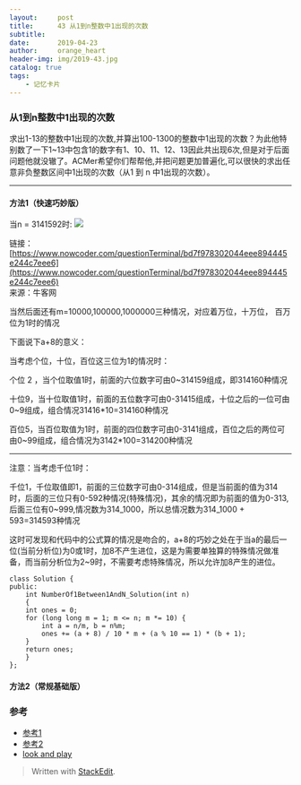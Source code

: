 ```yaml
---
layout:     post
title:      43 从1到n整数中1出现的次数
subtitle:    
date:       2019-04-23
author:     orange_heart
header-img: img/2019-43.jpg
catalog: true
tags:
    - 记忆卡片
---
```


### 从1到n整数中1出现的次数

求出1-13的整数中1出现的次数,并算出100-1300的整数中1出现的次数？为此他特别数了一下1~13中包含1的数字有1、10、11、12、13因此共出现6次,但是对于后面问题他就没辙了。ACMer希望你们帮帮他,并把问题更加普遍化,可以很快的求出任意非负整数区间中1出现的次数（从1 到 n 中1出现的次数）。


-------
#### 方法1（快速巧妙版）

当n = 3141592时:
![](https://img-blog.csdnimg.cn/20190726112418977.jpg?x-oss-process=image/watermark,type_ZmFuZ3poZW5naGVpdGk,shadow_10,text_aHR0cHM6Ly9ibG9nLmNzZG4ubmV0L2F5ZG92ZTIwMTc=,size_16,color_FFFFFF,t_70)

链接：[https://www.nowcoder.com/questionTerminal/bd7f978302044eee894445e244c7eee6](https://www.nowcoder.com/questionTerminal/bd7f978302044eee894445e244c7eee6)  
来源：牛客网  
  

当然后面还有m=10000,100000,1000000三种情况，对应着万位，十万位， 百万位为1时的情况

下面说下a+8的意义：

当考虑个位，十位，百位这三位为1的情况时：

个位 2 ，当个位取值1时，前面的六位数字可由0~314159组成，即314160种情况

十位9，当十位取值1时，前面的五位数字可由0-31415组成，十位之后的一位可由0~9组成，组合情况31416*10=314160种情况

百位5，当百位取值为1时，前面的四位数字可由0-3141组成，百位之后的两位可由0~99组成，组合情况为3142*100=314200种情况


---------------

 
  

注意：当考虑千位1时：

千位1，千位取值即1，前面的三位数字可由0-314组成，但是当前面的值为314时，后面的三位只有0-592种情况(特殊情况)，其余的情况即为前面的值为0-313,后面三位有0~999,情况数为314_1000，所以总情况数为314_1000 + 593=314593种情况

这时可发现和代码中的公式算的情况是吻合的，a+8的巧妙之处在于当a的最后一位(当前分析位)为0或1时，加8不产生进位，这是为需要单独算的特殊情况做准备，而当前分析位为2~9时，不需要考虑特殊情况，所以允许加8产生的进位。

```objk
class Solution {
public:
    int NumberOf1Between1AndN_Solution(int n)
    {
    int ones = 0;
    for (long long m = 1; m <= n; m *= 10) {
        int a = n/m, b = n%m;
        ones += (a + 8) / 10 * m + (a % 10 == 1) * (b + 1);
    }
    return ones;
    }
};
```


#### 方法2（常规基础版）

### 参考

- [参考1](https://github.com/zhedahht/CodingInterviewChinese2)
- [参考2](https://github.com/gatieme/CodingInterviews)
- [look and play](https://www.nowcoder.com/practice/459bd355da1549fa8a49e350bf3df484?tpId=13&tqId=11183&tPage=2&rp=1&ru=/ta/coding-interviews&qru=/ta/coding-interviews/question-ranking)

> Written with [StackEdit](https://stackedit.io/).

<head>
    <script src="https://cdn.mathjax.org/mathjax/latest/MathJax.js?config=TeX-AMS-MML_HTMLorMML" type="text/javascript"></script>
    <script type="text/x-mathjax-config">
        MathJax.Hub.Config({
            tex2jax: {
            skipTags: ['script', 'noscript', 'style', 'textarea', 'pre'],
            inlineMath: [['$','$']]
            }
        });
    </script>
</head>
<!--stackedit_data:
eyJoaXN0b3J5IjpbMTEwMDk3NTQ0LC0xMDU0NjcyODY5LC0xNz
c4MTMxMjM2XX0=
-->